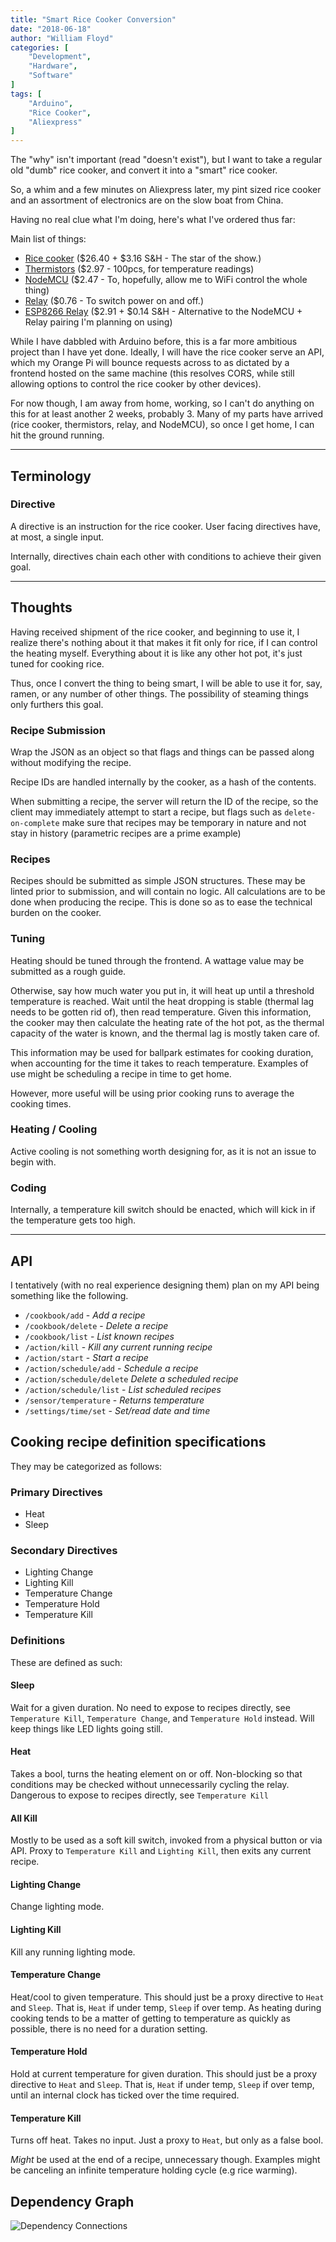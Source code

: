 ```yaml
---
title: "Smart Rice Cooker Conversion"
date: "2018-06-18"
author: "William Floyd"
categories: [
    "Development",
    "Hardware",
    "Software"
]
tags: [
    "Arduino",
    "Rice Cooker",
    "Aliexpress"
]
---
```


The "why" isn't important (read "doesn't exist"), but I want to take a regular old "dumb" rice cooker, and convert it into a "smart" rice cooker.

So, a whim and a few minutes on Aliexpress later, my pint sized rice cooker and an assortment of electronics are on the slow boat from China.

Having no real clue what I'm doing, here's what I've ordered thus far:

Main list of things:

- [Rice cooker](http://ali.onl/128Y) ($26.40 + $3.16 S&H - The star of the show.)
- [Thermistors](http://ali.onl/128Q) ($2.97 - 100pcs, for temperature readings)
- [NodeMCU](http://ali.onl/128R) ($2.47 - To, hopefully, allow me to WiFi control the whole thing)
- [Relay](http://ali.onl/128V) ($0.76 - To switch power on and off.)
- [ESP8266 Relay](http://ali.onl/128T) ($2.91 + $0.14 S&H - Alternative to the NodeMCU + Relay pairing I'm planning on using)

While I have dabbled with Arduino before, this is a far more ambitious project than I have yet done.
Ideally, I will have the rice cooker serve an API, which my Orange Pi will bounce requests across to as dictated by a frontend hosted on the same machine (this resolves CORS, while still allowing options to control the rice cooker by other devices).

For now though, I am away from home, working, so I can't do anything on this for at least another 2 weeks, probably 3.
Many of my parts have arrived (rice cooker, thermistors, relay, and NodeMCU), so once I get home, I can hit the ground running.

***

## Terminology

### Directive

A directive is an instruction for the rice cooker.
User facing directives have, at most, a single input.

Internally, directives chain each other with conditions to achieve their given goal.

***

## Thoughts

Having received shipment of the rice cooker, and beginning to use it, I realize there's nothing about it that makes it fit only for rice, if I can control the heating myself.
Everything about it is like any other hot pot, it's just tuned for cooking rice.

Thus, once I convert the thing to being smart, I will be able to use it for, say, ramen, or any number of other things.
The possibility of steaming things only furthers this goal.

### Recipe Submission

Wrap the JSON as an object so that flags and things can be passed along without modifying the recipe.

Recipe IDs are handled internally by the cooker, as a hash of the contents.

When submitting a recipe, the server will return the ID of the recipe, so the client may immediately attempt to start a recipe, but flags such as `delete-on-complete` make sure that recipes may be temporary in nature and not stay in history (parametric recipes are a prime example)

### Recipes

Recipes should be submitted as simple JSON structures.
These may be linted prior to submission, and will contain no logic.
All calculations are to be done when producing the recipe.
This is done so as to ease the technical burden on the cooker.

### Tuning

Heating should be tuned through the frontend.
A wattage value may be submitted as a rough guide.

Otherwise, say how much water you put in, it will heat up until a threshold temperature is reached.
Wait until the heat dropping is stable (thermal lag needs to be gotten rid of), then read temperature.
Given this information, the cooker may then calculate the heating rate of the hot pot, as the thermal capacity of the water is known, and the thermal lag is mostly taken care of.

This information may be used for ballpark estimates for cooking duration, when accounting for the time it takes to reach temperature.
Examples of use might be scheduling a recipe in time to get home.

However, more useful will be using prior cooking runs to average the cooking times.

### Heating / Cooling

Active cooling is not something worth designing for, as it is not an issue to begin with.

### Coding

Internally, a temperature kill switch should be enacted, which will kick in if the temperature gets too high.

***

## API

I tentatively (with no real experience designing them) plan on my API being something like the following.

- `/cookbook/add` - *Add a recipe*
- `/cookbook/delete` - *Delete a recipe*
- `/cookbook/list` - *List known recipes*
- `/action/kill` - *Kill any current running recipe*
- `/action/start` - *Start a recipe*
- `/action/schedule/add` - *Schedule a recipe*
- `/action/schedule/delete` *Delete a scheduled recipe*
- `/action/schedule/list` - *List scheduled recipes*
- `/sensor/temperature` - *Returns temperature*
- `/settings/time/set` - *Set/read date and time*

## Cooking recipe definition specifications

They may be categorized as follows:

### Primary Directives

- Heat
- Sleep

### Secondary Directives

- Lighting Change
- Lighting Kill
- Temperature Change
- Temperature Hold
- Temperature Kill

### Definitions

These are defined as such:

#### Sleep

Wait for a given duration.
No need to expose to recipes directly, see `Temperature Kill`, `Temperature Change`, and `Temperature Hold` instead.
Will keep things like LED lights going still.

#### Heat

Takes a bool, turns the heating element on or off.
Non-blocking so that conditions may be checked without unnecessarily cycling the relay.
Dangerous to expose to recipes directly, see `Temperature Kill`

#### All Kill

Mostly to be used as a soft kill switch, invoked from a physical button or via API.
Proxy to `Temperature Kill` and `Lighting Kill`, then exits any current recipe.

#### Lighting Change

Change lighting mode.

#### Lighting Kill

Kill any running lighting mode.

#### Temperature Change

Heat/cool to given temperature.
This should just be a proxy directive to `Heat` and `Sleep`.
That is, `Heat` if under temp, `Sleep` if over temp.
As heating during cooking tends to be a matter of getting to temperature as quickly as possible, there is no need for a duration setting.

#### Temperature Hold

Hold at current temperature for given duration.
This should just be a proxy directive to `Heat` and `Sleep`.
That is, `Heat` if under temp, `Sleep` if over temp, until an internal clock has ticked over the time required.

#### Temperature Kill

Turns off heat.
Takes no input.
Just a proxy to `Heat`, but only as a false bool.

*Might* be used at the end of a recipe, unnecessary though.
Examples might be canceling an infinite temperature holding cycle (e.g rice warming).

## Dependency Graph

![Dependency Connections][connections]

[connections]: /images/rice/connections.svg "Dependency Connections"
